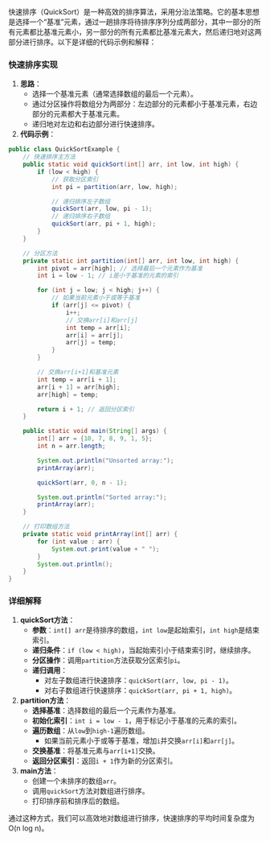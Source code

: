 快速排序（QuickSort）是一种高效的排序算法，采用分治法策略。它的基本思想是选择一个“基准”元素，通过一趟排序将待排序序列分成两部分，其中一部分的所有元素都比基准元素小，另一部分的所有元素都比基准元素大，然后递归地对这两部分进行排序。以下是详细的代码示例和解释：

### 快速排序实现
1. **思路**：
    - 选择一个基准元素（通常选择数组的最后一个元素）。
    - 通过分区操作将数组分为两部分：左边部分的元素都小于基准元素，右边部分的元素都大于基准元素。
    - 递归地对左边和右边部分进行快速排序。
2. **代码示例**：

```java
public class QuickSortExample {  
    // 快速排序主方法  
    public static void quickSort(int[] arr, int low, int high) {  
        if (low < high) {  
            // 获取分区索引  
            int pi = partition(arr, low, high);  

            // 递归排序左子数组  
            quickSort(arr, low, pi - 1);  
            // 递归排序右子数组  
            quickSort(arr, pi + 1, high);  
        }  
    }  

    // 分区方法  
    private static int partition(int[] arr, int low, int high) {  
        int pivot = arr[high]; // 选择最后一个元素作为基准  
        int i = low - 1; // i是小于基准的元素的索引  

        for (int j = low; j < high; j++) {  
            // 如果当前元素小于或等于基准  
            if (arr[j] <= pivot) {  
                i++;  
                // 交换arr[i]和arr[j]  
                int temp = arr[i];  
                arr[i] = arr[j];  
                arr[j] = temp;  
            }  
        }  

        // 交换arr[i+1]和基准元素  
        int temp = arr[i + 1];  
        arr[i + 1] = arr[high];  
        arr[high] = temp;  

        return i + 1; // 返回分区索引  
    }  

    public static void main(String[] args) {  
        int[] arr = {10, 7, 8, 9, 1, 5};  
        int n = arr.length;  

        System.out.println("Unsorted array:");  
        printArray(arr);  

        quickSort(arr, 0, n - 1);  

        System.out.println("Sorted array:");  
        printArray(arr);  
    }  

    // 打印数组方法  
    private static void printArray(int[] arr) {  
        for (int value : arr) {  
            System.out.print(value + " ");  
        }  
        System.out.println();  
    }  
}
```

### 详细解释
1. **quickSort方法**：
    - **参数**：`int[] arr`是待排序的数组，`int low`是起始索引，`int high`是结束索引。
    - **递归条件**：`if (low < high)`，当起始索引小于结束索引时，继续排序。
    - **分区操作**：调用`partition`方法获取分区索引`pi`。
    - **递归调用**：
        * 对左子数组进行快速排序：`quickSort(arr, low, pi - 1)`。
        * 对右子数组进行快速排序：`quickSort(arr, pi + 1, high)`。
2. **partition方法**：
    - **选择基准**：选择数组的最后一个元素作为基准。
    - **初始化索引**：`int i = low - 1`，用于标记小于基准的元素的索引。
    - **遍历数组**：从`low`到`high-1`遍历数组。
        * 如果当前元素小于或等于基准，增加`i`并交换`arr[i]`和`arr[j]`。
    - **交换基准**：将基准元素与`arr[i+1]`交换。
    - **返回分区索引**：返回`i + 1`作为新的分区索引。
3. **main方法**：
    - 创建一个未排序的数组`arr`。
    - 调用`quickSort`方法对数组进行排序。
    - 打印排序前和排序后的数组。

通过这种方式，我们可以高效地对数组进行排序，快速排序的平均时间复杂度为O(n log n)。

